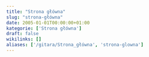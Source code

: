 ```yaml
---
title: "Strona główna"
slug: "strona-główna"
date: 2005-01-01T00:00:00+01:00
kategorie: ['Strona główna']
draft: false
wikilinks: []
aliases: ['/gitara/Strona_główna', 'strona-glowna']
---
```

